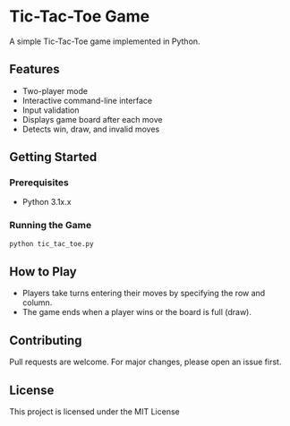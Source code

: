 # Tic-Tac-Toe Game

A simple Tic-Tac-Toe game implemented in Python.

## Features

- Two-player mode
- Interactive command-line interface
- Input validation
- Displays game board after each move
- Detects win, draw, and invalid moves

## Getting Started

### Prerequisites

- Python 3.1x.x

### Running the Game

```bash
python tic_tac_toe.py
```

## How to Play

- Players take turns entering their moves by specifying the row and column.
- The game ends when a player wins or the board is full (draw).

## Contributing

Pull requests are welcome. For major changes, please open an issue first.

## License

This project is licensed under the MIT License
